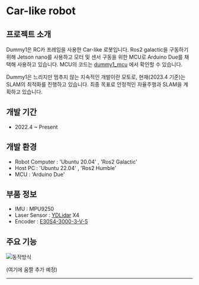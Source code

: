 # Car-like robot

## 프로젝트 소개
Dummy1은 RC카 프레임을 사용한 Car-like 로봇입니다. Ros2 galactic을 구동하기 위해 Jetson nano를 사용하고 모터 및 센서 구동을 위한 MCU로 Arduino Due를 채택해 사용하고 있습니다.
MCU의 코드는 [dummy1_mcu](https://github.com/Gone030/dummy1_mcu) 에서 확인할 수 있습니다.

Dummy1은 느리지만 멈추지 않는 지속적인 개발이란 모토로, 현재(2023.4 기준)는 SLAM의 최적화를 진행하고 있습니다. 최종 목표로 안정적인 자율주행과 SLAM을 계획하고 있습니다.

## 개발 기간
* 2022.4 ~ Present

## 개발 환경
* Robot Computer : 'Ubuntu 20.04' , 'Ros2 Galactic'
* Host PC : 'Ubuntu 22.04' , 'Ros2 Humble'
* MCU : 'Arduino Due'

## 부품 정보
* IMU : MPU9250
* Laser Sensor : [YDLidar](https://www.ydlidar.com/lidars.html) X4
* Encoder : [E30S4-3000-3-V-5](https://kr.misumi-ec.com/vona2/detail/221005279659/?HissuCode=E30S4-3000-3-V-5)

## 주요 기능

![동작방식](https://user-images.githubusercontent.com/89852937/232405742-3338bc55-86fc-495d-8be8-c995b19ee979.png)

(여기에 움짤 추가 예정)

---

